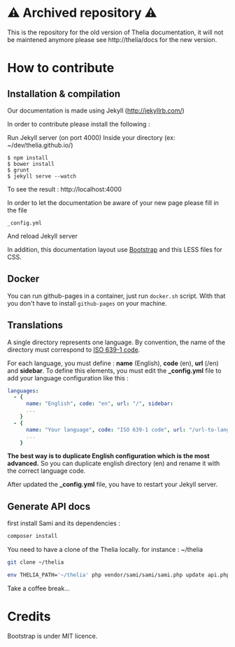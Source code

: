 # ⚠  Archived repository ⚠ 

This is the repository for the old version of Thelia documentation, it will not be maintened anymore please see http://thelia/docs for the new version.


# How to contribute

## Installation & compilation

Our documentation is made using Jekyll (http://jekyllrb.com/)

In order to contribute please install the following :

Run Jekyll server (on port 4000)
Inside your directory (ex: ~/dev/thelia.github.io/)

    $ npm install
    $ bower install
    $ grunt
    $ jekyll serve --watch

To see the result : http://localhost:4000

In order to let the documentation be aware of your new page please fill in the file

    _config.yml

And reload Jekyll server

In addition, this documentation layout use [Bootstrap](http://getbootstrap.com) and this LESS files for CSS.

## Docker

You can run github-pages in a container, just run ```docker.sh``` script. With that you don't have to install ```github-pages``` on your machine.

## Translations

A single directory represents one language. By convention, the name of the directory must correspond to [ISO 639-1 code](http://en.wikipedia.org/wiki/List_of_ISO_639-1_codes).

For each language, you must define : __name__ (English), __code__ (en), __url__ (/en) and __sidebar__.
To define this elements, you must edit the __\_config.yml__ file to add your language configuration like this :

```yml
languages:
  - {
      name: "English", code: "en", url: "/", sidebar:
      ...
    }
  - {
      name: "Your language", code: "ISO 639-1 code", url: "/url-to-language", sidebar:
      ...
    }
```
__The best way is to duplicate English configuration which is the most advanced.__ So you can duplicate english directory (en) and rename it with the correct language code.

After updated the __\_config.yml__ file, you have to restart your Jekyll server.

## Generate API docs

first install Sami and its dependencies :

```bash
composer install
```

You need to have a clone of the Thelia locally. for instance : ~/thelia

```bash
git clone ~/thelia
```

```bash
env THELIA_PATH='~/thelia' php vendor/sami/sami/sami.php update api.php
```

Take a coffee break...

# Credits

Bootstrap is under MIT licence.
